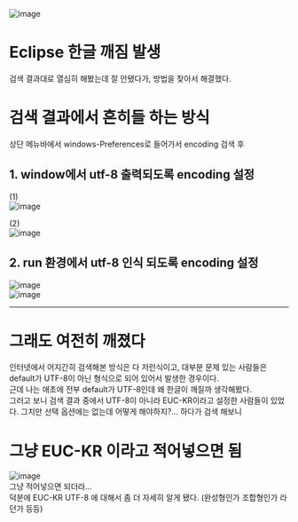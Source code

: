 ![image](https://user-images.githubusercontent.com/101965836/164588259-46dee74e-d7ec-4fec-9f08-2fd9cf2bf83f.png)

# Eclipse 한글 깨짐 발생

검색 결과대로 열심히 해봤는데 잘 안됐다가, 방법을 찾아서 해결했다.   


# 검색 결과에서 흔히들 하는 방식
상단 메뉴바에서 windows-Preferences로 들어가서 encoding 검색 후  
## 1. window에서 utf-8 출력되도록 encoding 설정

(1)  
![image](https://user-images.githubusercontent.com/101965836/164588499-2ea5ef1c-74bb-4de8-8852-a6f4b967377f.png)  
  
(2)  
![image](https://user-images.githubusercontent.com/101965836/164588558-9559222f-d6f3-4e01-bfaf-e62fabca1ab2.png)  
  
  
## 2. run 환경에서 utf-8 인식 되도록 encoding 설정

![image](https://user-images.githubusercontent.com/101965836/164588748-c1fb81fe-1fa8-4ad9-be45-4cd14adbb104.png)  
![image](https://user-images.githubusercontent.com/101965836/164588840-13038e18-eacb-4b96-922c-a55eeb971e29.png)  
  
  ---  
  
# 그래도 여전히 깨졌다
인터넷에서 어지간히 검색해본 방식은 다 저런식이고, 대부분 문제 있는 사람들은 default가 UTF-8이 아닌 형식으로 되어 있어서 발생한 경우이다.  
근데 나는 애초에 전부 default가 UTF-8인데 왜 한글이 깨질까 생각해봤다.  
그러고 보니 검색 결과 중에서 UTF-8이 아니라 EUC-KR이라고 설정한 사람들이 있었다. 그치만 선택 옵션에는 없는데 어떻게 해야하지?... 하다가 검색 해보니  

# 그냥 EUC-KR 이라고 적어넣으면 됨
![image](https://user-images.githubusercontent.com/101965836/164589542-03c0b451-2493-4ec3-9ed2-35a7b203bced.png)  
그냥 적어넣으면 되더라...  
덕분에 EUC-KR UTF-8 에 대해서 좀 더 자세히 알게 됐다. (완성형인가 조합형인가 라던가 등등)
